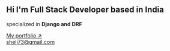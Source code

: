 ## Hi I'm Full Stack Developer based in India
specialized in **Django and DRF** 

[My portfolio ↗️](https://sheljin.netlify.app)
<br>
[shelj73@gmail.com](mailto:shelj73@gmail.com)

